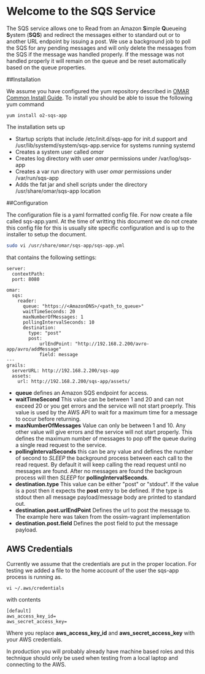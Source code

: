 # Welcome to the SQS Service

The SQS service allows one to Read from an Amazon **S**imple **Q**ueueing **S**ystem (**SQS**) and redirect the messages either to standard out or to another URL endpoint by issuing a post.  We use a background job to poll the SQS for any pending messages and will only delete the messages from the SQS if the message was handled properly.  If the message was not handled properly it will remain on the queue and be reset automatically based on the queue properties.

##Installation

We assume you have configured the yum repository described in [OMAR Common Install Guide](common.md).  To install you should be able to issue the following yum command

```yum
yum install o2-sqs-app
```

The installation sets up

* Startup scripts that include /etc/init.d/sqs-app for init.d support and /usr/lib/systemd/system/sqs-app.service for systems running systemd
* Creates a system user called *omar*
* Creates log directory with user *omar* permissions under /var/log/sqs-app
* Creates a var run directory with user *omar* permissions under /var/run/sqs-app
* Adds the fat jar and shell scripts under the directory /usr/share/omar/sqs-app location


##Configuration

The configuration file is a yaml formatted config file.   For now create a file called sqs-app.yaml.  At the time of writting this document we do not create this config file for this is usually site specific configuration and is up to the installer to setup the document.

```bash
sudo vi /usr/share/omar/sqs-app/sqs-app.yml
```

that contains the following settings:

```
server:
  contextPath:
  port: 8080

omar:
  sqs:
    reader:
      queue: "https://<AmazonDNS>/<path_to_queue>"
      waitTimeSeconds: 20
      maxNumberOfMessages: 1
      pollingIntervalSeconds: 10
      destination:
        type: "post"
        post:
            urlEndPoint: "http://192.168.2.200/avro-app/avro/addMessage"
            field: message
---
grails:
  serverURL: http://192.168.2.200/sqs-app
  assets:
    url: http://192.168.2.200/sqs-app/assets/
```

* **queue** defines an Amazon SQS endpoint for access.
* **waitTimeSecond** This value can be between 1 and 20 and can not exceed 20 or you get errors and the service will not start proeprly.  This value is used by the AWS API to wait for a maximum time for a message to occur before returning.
* **maxNumberOfMessages** Value can only be between 1 and 10.  Any other value will give errors and the service will not start properly.  This defines the maximum number of messages to pop off the queue during a single read request to the service.
* **pollingIntervalSeconds** this can be any value and defines the number of second to *SLEEP* the background process between each call to the read request.  By default it will keep calling the read request until no messages are found.  After no messages are found the backgroun process will then *SLEEP* for **pollingIntervalSeconds**.
* **destination.type** This value can be either "post" or "stdout".   If the value is a post then it expects the **post** entry to be defined.  If the type is stdout then all message payload/message body are printed to standard out.
* **destination.post.urlEndPoint** Defines the url to post the message to.  The example here was taken from the ossim-vagrant implementation
* **destination.post.field** Defines the post field to put the message payload.

## AWS Credentials

Currently we assume that the credentials are put in the proper location.  For testing we added a file to the home account of the user the sqs-app process is running as.  

```
vi ~/.aws/credentials
```

with contents

```
[default]
aws_access_key_id=
aws_secret_access_key=
```

Where you replace **aws\_access\_key\_id** and **aws\_secret\_access\_key** with your AWS credentials.


In production you will probably already have machine based roles and this technique should only be used when testing from a local laptop and connecting to the AWS.

